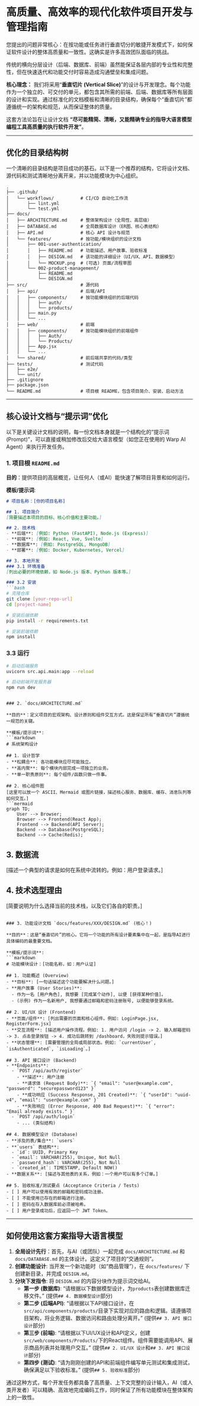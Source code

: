 # 高质量、高效率的现代化软件项目开发与管理指南

您提出的问题非常核心：在按功能或任务进行垂直切分的敏捷开发模式下，如何保证软件设计的整体高质量和一致性。这确实是许多高效团队面临的挑战。

传统的横向分层设计（后端、数据库、前端）虽然能保证各层内部的专业性和完整性，但在快速迭代和功能交付时容易造成沟通壁垒和集成问题。

**核心理念：** 我们将采用“**垂直切片 (Vertical Slice)**”的设计与开发理念。每个功能作为一个独立的、可交付的单元，都包含其所需的前端、后端、数据库等所有层面的设计和实现。通过标准化的文档模板和清晰的目录结构，确保每个“垂直切片”都遵循统一的架构和规范，从而保证整体的质量。

这套方法论旨在让设计文档 **“尽可能精简、清晰，又能精确专业的指导大语言模型编程工具高质量的执行软件开发”**。

---

## 优化的目录结构树

一个清晰的目录结构是项目成功的基石。以下是一个推荐的结构，它将设计文档、源代码和测试清晰地分离开来，并以功能模块为中心组织。

```
.
├── .github/
│   └── workflows/          # CI/CD 自动化工作流
│       ├── lint.yml
│       └── test.yml
├── docs/
│   ├── ARCHITECTURE.md     # 整体架构设计（全局性、高层级）
│   ├── DATABASE.md         # 全局数据库设计（ER图、核心表结构）
│   ├── API.md              # 核心 API 设计与规范
│   └── features/           # 按功能/模块组织的设计文档
│       ├── 001-user-authentication/
│       │   ├── README.md   # 功能描述、用户故事、验收标准
│       │   ├── DESIGN.md   # 该功能的详细设计（UI/UX、API、数据模型）
│       │   └── MOCKUP.png  # (可选) 页面/流程草图
│       └── 002-product-management/
│           ├── README.md
│           └── DESIGN.md
├── src/                    # 源代码
│   ├── api/                # 后端/API
│   │   ├── components/     # 按功能模块组织的后端代码
│   │   │   ├── auth/
│   │   │   └── products/
│   │   ├── main.py
│   │   └── ...
│   ├── web/                # 前端
│   │   ├── components/     # 按功能模块组织的前端组件
│   │   │   ├── Auth/
│   │   │   └── Products/
│   │   ├── App.jsx
│   │   └── ...
│   └── shared/             # 前后端共享的代码/类型
├── tests/                  # 测试代码
│   ├── e2e/
│   └── unit/
├── .gitignore
├── package.json
└── README.md               # 项目根 README，包含项目简介、安装、启动方法
```

---

## 核心设计文档与“提示词”优化

以下是关键设计文档的说明，每一份文档本身就是一个结构化的“提示词 (Prompt)”，可以直接或稍加修改后交给大语言模型（如您正在使用的 Warp AI Agent）来执行开发任务。

### 1. 项目根 `README.md`

**目的**：提供项目的高层概览，让任何人（或AI）能快速了解项目背景和如何运行。

**模板/提示词**:
```markdown
# 项目名称：[你的项目名称]

## 1. 项目简介
[简要描述本项目的目标、核心价值和主要功能。]

## 2. 技术栈
- **后端**: [例如: Python (FastAPI), Node.js (Express)]
- **前端**: [例如: React, Vue, Svelte]
- **数据库**: [例如: PostgreSQL, MongoDB]
- **部署**: [例如: Docker, Kubernetes, Vercel]

## 3. 本地开发
### 3.1 环境准备
[列出必要的环境依赖，如 Node.js 版本、Python 版本等。]

### 3.2 安装
```bash
# 克隆仓库
git clone [your-repo-url]
cd [project-name]

# 安装后端依赖
pip install -r requirements.txt

# 安装前端依赖
npm install
```

### 3.3 运行
```bash
# 启动后端服务
uvicorn src.api.main:app --reload

# 启动前端开发服务器
npm run dev
```
```

### 2. `docs/ARCHITECTURE.md`

**目的**：定义项目的宏观架构、设计原则和组件交互方式。这是保证所有“垂直切片”遵循统一规范的关键。

**模板/提示词**:
```markdown
# 系统架构设计

## 1. 设计哲学
- **松耦合**: 各功能模块应尽可能独立。
- **高内聚**: 每个模块内部完成一项独立的业务。
- **单一职责原则**: 每个组件/函数只做一件事。

## 2. 核心组件图
[这里可以放一个 ASCII、Mermaid 或图片链接，描述核心服务、数据库、缓存、消息队列等如何交互。]
```mermaid
graph TD;
    User --> Browser;
    Browser --> Frontend(React App);
    Frontend --> Backend(API Server);
    Backend --> Database(PostgreSQL);
    Backend --> Cache(Redis);
```

## 3. 数据流
[描述一个典型的请求是如何在系统中流转的。例如：用户登录请求。]

## 4. 技术选型理由
[简要说明为什么选择当前的技术栈，以及它们各自的职责。]
```

### 3. 功能设计文档 `docs/features/XXX/DESIGN.md` (核心！)

**目的**：这是“垂直切片”的核心。它将一个功能的所有设计要素集中在一起，是指导AI进行具体编码的最重要文档。

**模板/提示词**:
```markdown
# 功能模块设计：[功能名称，如：用户认证]

## 1. 功能概述 (Overview)
- **目标**: [一句话描述这个功能要解决什么问题。]
- **用户故事 (User Stories)**:
  - 作为一名 [用户角色], 我想要 [完成某个动作], 以便 [获得某种价值]。
  - (示例) 作为一名新用户, 我想要通过邮箱和密码注册账号, 以便能够登录系统。

## 2. UI/UX 设计 (Frontend)
- **页面/组件**: [列出需要的页面和核心组件。例如: LoginPage.jsx, RegisterForm.jsx]
- **交互流程**: [描述用户操作流程。例如: 1. 用户访问 /login -> 2. 输入邮箱密码 -> 3. 点击登录按钮 -> 4. 成功后跳转到 /dashboard，失败则提示错误。]
- **状态管理**: [需要管理的全局或局部状态。例如: `currentUser`, `isAuthenticated`, `isLoading`。]

## 3. API 接口设计 (Backend)
- **Endpoints**:
  - `POST /api/auth/register`
    - **描述**: 用户注册
    - **请求体 (Request Body)**: `{ "email": "user@example.com", "password": "securepassword123" }`
    - **成功响应 (Success Response, 201 Created)**: `{ "userId": "uuid-v4", "email": "user@example.com" }`
    - **失败响应 (Error Response, 400 Bad Request)**: `{ "error": "Email already exists." }`
  - `POST /api/auth/login`
    - ... (类似结构)

## 4. 数据模型设计 (Database)
- **涉及的表/集合**: `users`
- **`users` 表结构**:
  - `id`: UUID, Primary Key
  - `email`: VARCHAR(255), Unique, Not Null
  - `password_hash`: VARCHAR(255), Not Null
  - `created_at`: TIMESTAMP, Default NOW()
- **数据关系**: [描述与其他表的关系，例如：一个用户可以有多个订单。]

## 5. 验收标准/测试要点 (Acceptance Criteria / Tests)
- [ ] 用户可以使用有效的邮箱和密码成功注册。
- [ ] 不能使用已存在的邮箱进行注册。
- [ ] 密码在存入数据库前必须被哈希。
- [ ] 用户登录成功后，应返回一个 JWT Token。
```

---

## 如何使用这套方案指导大语言模型

1.  **全局设计先行**：首先，与AI（或团队）一起完成 `docs/ARCHITECTURE.md` 和 `docs/DATABASE.md` 的主体设计。这定义了项目的“交通规则”。
2.  **创建功能设计**: 当开发一个新功能时（如“商品管理”），在 `docs/features/` 下创建新目录，并完成 `DESIGN.md`。
3.  **分块下发指令**: 将 `DESIGN.md` 的内容分块作为提示词交给AI。
    *   **第一步 (数据库)**: “请根据以下数据模型设计，为`products`表创建数据库迁移文件。” (提供`## 4. 数据模型设计`部分)
    *   **第二步 (后端API)**: “请根据以下API接口设计，在`src/api/components/products/`目录下实现对应的路由和逻辑。请遵循项目架构，将业务逻辑、数据访问和路由处理分离开。” (提供`## 3. API 接口设计`部分)
    *   **第三步 (前端)**: “请根据以下UI/UX设计和API定义，创建`src/web/components/Products/`下的React组件。组件需要能调用API、展示商品列表并处理用户交互。” (提供`## 2. UI/UX 设计`和`## 3. API 接口设计`部分)
    *   **第四步 (测试)**: “请为刚刚创建的API和前端组件编写单元测试和集成测试，确保满足以下验收标准。” (提供`## 5. 验收标准`部分)

通过这种方式，每个开发任务都具备了高质量、上下文完整的设计输入，AI（或人类开发者）可以精确、高效地完成编码工作，同时保证了所有功能模块在整体架构上的一致性。


